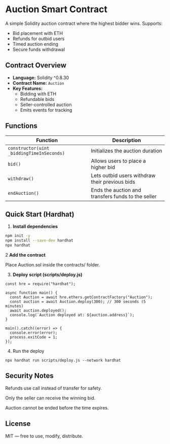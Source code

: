 # Auction Smart Contract

A simple Solidity auction contract where the highest bidder wins. Supports:
- Bid placement with ETH
- Refunds for outbid users
- Timed auction ending
- Secure funds withdrawal

## Contract Overview

- **Language:** Solidity ^0.8.30  
- **Contract Name:** `Auction`  
- **Key Features:**
  - Bidding with ETH
  - Refundable bids
  - Seller-controlled auction
  - Emits events for tracking

## Functions

| Function                                  | Description                                       |
|-------------------------------------------|---------------------------------------------------|
| `constructor(uint _biddingTimeInSeconds)` | Initializes the auction duration                  |
| `bid()`                                   | Allows users to place a higher bid                |
| `withdraw()`                              | Lets outbid users withdraw their previous bids    |
| `endAuction()`                            | Ends the auction and transfers funds to the seller|

## Quick Start (Hardhat)

1. **Install dependencies**

```bash
npm init -y
npm install --save-dev hardhat
npx hardhat
```
2 **Add the contract**

Place Auction.sol inside the contracts/ folder.

3. **Deploy script (scripts/deploy.js)**
```
const hre = require("hardhat");

async function main() {
  const Auction = await hre.ethers.getContractFactory("Auction");
  const auction = await Auction.deploy(300); // 300 seconds (5 minutes)
  await auction.deployed();
  console.log(`Auction deployed at: ${auction.address}`);
}

main().catch((error) => {
  console.error(error);
  process.exitCode = 1;
});
```
4. Run the deploy
```
npx hardhat run scripts/deploy.js --network hardhat
```
## Security Notes
Refunds use call instead of transfer for safety.

Only the seller can receive the winning bid.

Auction cannot be ended before the time expires.

## License
MIT — free to use, modify, distribute.

